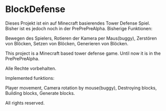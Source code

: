 BlockDefense
============

Dieses Projekt ist ein auf Minecraft basierendes Tower Defense Spiel. Bisher ist es jedoch noch in der PrePrePreAlpha. Bisherige Funktionen:

Bewegen des Spielers, Rotieren der Kamera per Maus(buggy), Zerstören von Blöcken, Setzen von Blöcken, Generieren von Blöcken.

This project is a Minecraft based tower defense game. Until now it is in the PrePrePreAlpha.

Alle Rechte vorbehalten.

Implemented funktions:

Player movement, Camera rotation by mouse(buggy), Destroying blocks, Building blocks, Generate blocks.

All rights reserved.
